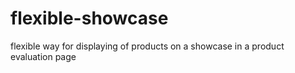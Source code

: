 # flexible-showcase
flexible way for displaying of products on a showcase in a product evaluation page
